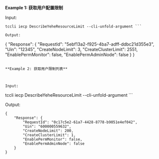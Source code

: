 **Example 1: 获取用户配置限制**



Input: 

```
tccli iecp DescribeYeheResourceLimit --cli-unfold-argument ```

Output: 
```
{
    "Response": {
        "RequestId": "5ebf13a2-f925-4ba7-adff-ddbc21d355e3",
        "Uin": "12345",
        "CreateNodeLimit": 3,
        "CreateClusterLimit": 2551,
        "EnablePermMonitor": false,
        "EnablePermAdminNode": false
    }
}
```

**Example 2: 获取用户限制列表**



Input: 

```
tccli iecp DescribeYeheResourceLimit --cli-unfold-argument ```

Output: 
```
{
    "Response": {
        "RequestId": "0c17c5e2-61a7-4428-8778-b9051e4ef042",
        "Uin": "600000559632",
        "CreateNodeLimit": 200,
        "CreateClusterLimit": 1,
        "EnablePermMonitor": false,
        "EnablePermAdminNode": false
    }
}
```

